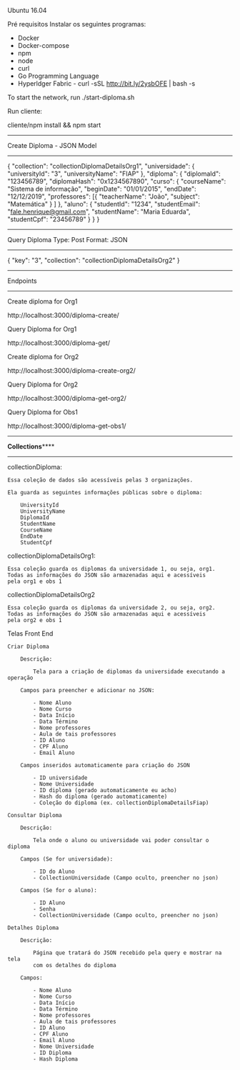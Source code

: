 Ubuntu 16.04

Pré requisitos
Instalar os seguintes programas:
- Docker
- Docker-compose
- npm
- node
- curl
- Go Programming Language
- Hyperldger Fabric - curl -sSL http://bit.ly/2ysbOFE | bash -s

To start the network, run ./start-diploma.sh

Run cliente:

cliente/npm install && npm start


***************************
Create Diploma - JSON Model
***************************
{
	"collection": "collectionDiplomaDetailsOrg1",
    "universidade": {
		"universityId": "3",
		"universityName": "FIAP"
	},
	"diploma": {
		"diplomaId": "123456789",
		"diplomaHash": "0x1234567890",
		"curso": {
			"courseName": "Sistema de informação",
			"beginDate": "01/01/2015",
			"endDate": "12/12/2019",
			"professores": [{
					"teacherName": "João",
					"subject": "Matemática"
				}
			]
		},
		"aluno": {
			"studentId": "1234",
			"studentEmail": "fale.henrique@gmail.com",
			"studentName": "Maria Eduarda",
			"studentCpf": "23456789"
		}
	}
}

*************
Query Diploma
Type: Post
Format: JSON
*************

{
    "key": "3",
    "collection": "collectionDiplomaDetailsOrg2"
}

*********
Endpoints
*********
Create diploma for Org1

http://localhost:3000/diploma-create/

Query Diploma for Org1

http://localhost:3000/diploma-get/ 

Create diploma for Org2

http://localhost:3000/diploma-create-org2/ 

Query Diploma for Org2

http://localhost:3000/diploma-get-org2/ 

Query Diploma for Obs1

http://localhost:3000/diploma-get-obs1/ 


*******************************************************
********************Collections************************
*******************************************************

collectionDiploma:

	Essa coleção de dados são acessíveis pelas 3 organizações.
	
	Ela guarda as seguintes informações públicas sobre o diploma:
	
		UniversityId
		UniversityName
		DiplomaId
		StudentName
		CourseName
		EndDate
		StudentCpf
	
collectionDiplomaDetailsOrg1:

	Essa coleção guarda os diplomas da universidade 1, ou seja, org1.
	Todas as informações do JSON são armazenadas aqui e acessíveis
	pela org1 e obs 1

collectionDiplomaDetailsOrg2

	Essa coleção guarda os diplomas da universidade 2, ou seja, org2.
	Todas as informações do JSON são armazenadas aqui e acessíveis
	pela org2 e obs 1



Telas Front End

	Criar Diploma
	
		Descrição:

			Tela para a criação de diplomas da universidade executando a operação

		Campos para preencher e adicionar no JSON: 

			- Nome Aluno
			- Nome Curso
			- Data Início
			- Data Término
			- Nome professores
			- Aula de tais professores
			- ID Aluno
			- CPF Aluno
			- Email Aluno

		Campos inseridos automaticamente para criação do JSON

			- ID universidade
			- Nome Universidade
			- ID diploma (gerado automaticamente eu acho)
			- Hash do diploma (gerado automaticamente)
			- Coleção do diploma (ex. collectionDiplomaDetailsFiap)

	Consultar Diploma

		Descrição:

			Tela onde o aluno ou universidade vai poder consultar o diploma
		
		Campos (Se for universidade):

			- ID do Aluno 
			- CollectionUniversidade (Campo oculto, preencher no json)

		Campos (Se for o aluno):

			- ID Aluno
			- Senha
			- CollectionUniversidade (Campo oculto, preencher no json)

	Detalhes Diploma

		Descrição:

			Página que tratará do JSON recebido pela query e mostrar na tela
			com os detalhes do diploma
		
		Campos:

			- Nome Aluno
			- Nome Curso
			- Data Início
			- Data Término
			- Nome professores
			- Aula de tais professores
			- ID Aluno
			- CPF Aluno
			- Email Aluno
			- Nome Universidade
			- ID Diploma
			- Hash Diploma
